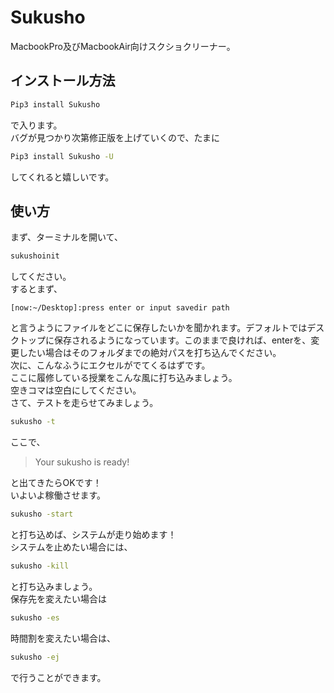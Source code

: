 # Sukusho
MacbookPro及びMacbookAir向けスクショクリーナー。

## インストール方法  
```sh  
Pip3 install Sukusho  
```  
で入ります。  
バグが見つかり次第修正版を上げていくので、たまに  
```sh  
Pip3 install Sukusho -U  
```  
してくれると嬉しいです。  
  
## 使い方  
まず、ターミナルを開いて、  
```sh  
sukushoinit  
```  
してください。  
するとまず、
``` 
[now:~/Desktop]:press enter or input savedir path 
```  
と言うようにファイルをどこに保存したいかを聞かれます。デフォルトではデスクトップに保存されるようになっています。このままで良ければ、enterを、変更したい場合はそのフォルダまでの絶対パスを打ち込んでください。  
次に、こんなふうにエクセルがでてくるはずです。  
ここに履修している授業をこんな風に打ち込みましょう。  
空きコマは空白にしてください。  
さて、テストを走らせてみましょう。  
```sh  
sukusho -t  
```  
ここで、  
> Your sukusho is ready!  

と出てきたらOKです！  
いよいよ稼働させます。  
```sh  
sukusho -start  
```  
と打ち込めば、システムが走り始めます！  
システムを止めたい場合には、  
```sh  
sukusho -kill  
```  
と打ち込みましょう。  
保存先を変えたい場合は  
```sh  
sukusho -es  
```  
時間割を変えたい場合は、  
```sh  
sukusho -ej  
```  
で行うことができます。  
